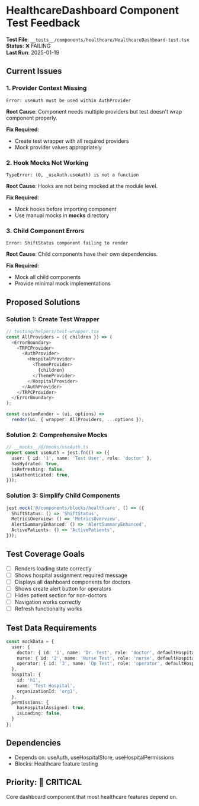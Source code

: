 # HealthcareDashboard Component Test Feedback

**Test File**: `__tests__/components/healthcare/HealthcareDashboard-test.tsx`  
**Status**: ❌ FAILING  
**Last Run**: 2025-01-19  

## Current Issues

### 1. Provider Context Missing
```
Error: useAuth must be used within AuthProvider
```

**Root Cause**: Component needs multiple providers but test doesn't wrap component properly.

**Fix Required**:
- Create test wrapper with all required providers
- Mock provider values appropriately

### 2. Hook Mocks Not Working
```
TypeError: (0, _useAuth.useAuth) is not a function
```

**Root Cause**: Hooks are not being mocked at the module level.

**Fix Required**:
- Mock hooks before importing component
- Use manual mocks in __mocks__ directory

### 3. Child Component Errors
```
Error: ShiftStatus component failing to render
```

**Root Cause**: Child components have their own dependencies.

**Fix Required**:
- Mock all child components
- Provide minimal mock implementations

## Proposed Solutions

### Solution 1: Create Test Wrapper
```typescript
// testing/helpers/test-wrapper.tsx
const AllProviders = ({ children }) => (
  <ErrorBoundary>
    <TRPCProvider>
      <AuthProvider>
        <HospitalProvider>
          <ThemeProvider>
            {children}
          </ThemeProvider>
        </HospitalProvider>
      </AuthProvider>
    </TRPCProvider>
  </ErrorBoundary>
);

const customRender = (ui, options) =>
  render(ui, { wrapper: AllProviders, ...options });
```

### Solution 2: Comprehensive Mocks
```typescript
// __mocks__/@/hooks/useAuth.ts
export const useAuth = jest.fn(() => ({
  user: { id: '1', name: 'Test User', role: 'doctor' },
  hasHydrated: true,
  isRefreshing: false,
  isAuthenticated: true,
}));
```

### Solution 3: Simplify Child Components
```typescript
jest.mock('@/components/blocks/healthcare', () => ({
  ShiftStatus: () => 'ShiftStatus',
  MetricsOverview: () => 'MetricsOverview',
  AlertSummaryEnhanced: () => 'AlertSummaryEnhanced',
  ActivePatients: () => 'ActivePatients',
}));
```

## Test Coverage Goals

- [ ] Renders loading state correctly
- [ ] Shows hospital assignment required message
- [ ] Displays all dashboard components for doctors
- [ ] Shows create alert button for operators
- [ ] Hides patient section for non-doctors
- [ ] Navigation works correctly
- [ ] Refresh functionality works

## Test Data Requirements

```typescript
const mockData = {
  user: {
    doctor: { id: '1', name: 'Dr. Test', role: 'doctor', defaultHospitalId: 'h1' },
    nurse: { id: '2', name: 'Nurse Test', role: 'nurse', defaultHospitalId: 'h1' },
    operator: { id: '3', name: 'Op Test', role: 'operator', defaultHospitalId: 'h1' },
  },
  hospital: {
    id: 'h1',
    name: 'Test Hospital',
    organizationId: 'org1',
  },
  permissions: {
    hasHospitalAssigned: true,
    isLoading: false,
  }
};
```

## Dependencies

- Depends on: useAuth, useHospitalStore, useHospitalPermissions
- Blocks: Healthcare feature testing

## Priority: 🔴 CRITICAL

Core dashboard component that most healthcare features depend on.